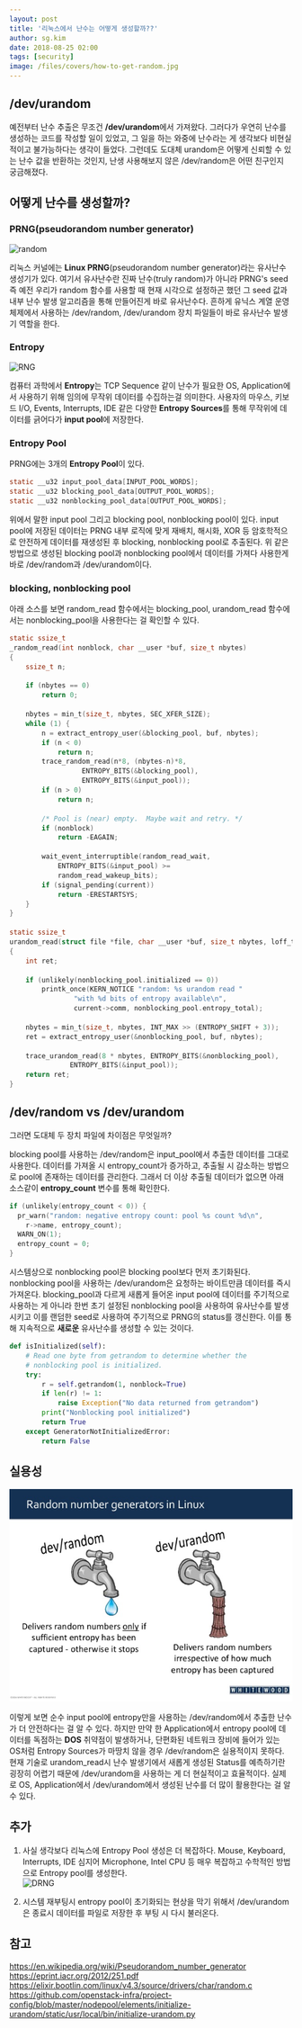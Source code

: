 ```yaml
---
layout: post
title: '리눅스에서 난수는 어떻게 생성할까??'
author: sg.kim
date: 2018-08-25 02:00
tags: [security]
image: /files/covers/how-to-get-random.jpg
---
```


## /dev/urandom

예전부터 난수 추출은 무조건 **/dev/urandom**에서 가져왔다.
그러다가 우연히 난수를 생성하는 코드를 작성할 일이 있었고, 그 일을 하는 와중에 난수라는 게 생각보다 비현실적이고 불가능하다는 생각이 들었다.
그런데도 도대체 urandom은 어떻게 신뢰할 수 있는 난수 값을 반환하는 것인지, 난생 사용해보지 않은 /dev/random은 어떤 친구인지 궁금해졌다.


## 어떻게 난수를 생성할까?

### PRNG(pseudorandom number generator)

![random](https://t1.daumcdn.net/cfile/tistory/99B3C34F5A435C1222)

리눅스 커널에는 **Linux PRNG**(pseudorandom number generator)라는 유사난수 생성기가 있다. 여기서 유사난수란 진짜 난수(truly random)가 아니라 
PRNG's seed 즉 예전 우리가 random 함수를 사용할 때 현재 시각으로 설정하곤 했던 그 seed 값과 내부 난수 발생 알고리즘을 통해 만들어진게 바로 유사난수다. 흔하게 유닉스 계열 운영체제에서 사용하는 /dev/random, /dev/urandom 장치 파일들이 바로 유사난수 발생기 역할을 한다.    


### Entropy 

![RNG](https://image.slidesharecdn.com/slideshare-linuxrng-160328130230/95/slideshare-linux-random-number-generator-2-638.jpg?cb=1459170255)

컴퓨터 과학에서 **Entropy**는 TCP Sequence 같이 난수가 필요한 OS, Application에서 사용하기 위해 임의에 무작위 데이터를 수집하는걸 의미한다.
사용자의 마우스, 키보드 I/O, Events, Interrupts, IDE 같은 다양한 **Entropy Sources**를 통해 무작위에 데이터를 긁어다가 **input pool**에 저장한다.

### Entropy Pool

PRNG에는 3개의 **Entropy Pool**이 있다. 
```c
static __u32 input_pool_data[INPUT_POOL_WORDS];
static __u32 blocking_pool_data[OUTPUT_POOL_WORDS];
static __u32 nonblocking_pool_data[OUTPUT_POOL_WORDS];
```
위에서 말한 input pool 그리고 blocking pool, nonblocking pool이 있다.
input pool에 저장된 데이터는 PRNG 내부 로직에 맞게 재배치, 해시화, XOR 등 암호학적으로 안전하게 데이터를 재생성된 후 blocking, nonblocking pool로 추출된다.
위 같은 방법으로 생성된 blocking pool과 nonblocking pool에서 데이터를 가져다 사용한게 바로 /dev/random과 /dev/urandom이다.

### blocking, nonblocking pool

아래 소스를 보면 random_read 함수에서는 blocking_pool, urandom_read 함수에서는 nonblocking_pool을 사용한다는 걸 확인할 수 있다.
```c
static ssize_t
_random_read(int nonblock, char __user *buf, size_t nbytes)
{
	ssize_t n;

	if (nbytes == 0)
		return 0;

	nbytes = min_t(size_t, nbytes, SEC_XFER_SIZE);
	while (1) {
		n = extract_entropy_user(&blocking_pool, buf, nbytes);
		if (n < 0)
			return n;
		trace_random_read(n*8, (nbytes-n)*8,
				  ENTROPY_BITS(&blocking_pool),
				  ENTROPY_BITS(&input_pool));
		if (n > 0)
			return n;

		/* Pool is (near) empty.  Maybe wait and retry. */
		if (nonblock)
			return -EAGAIN;

		wait_event_interruptible(random_read_wait,
			ENTROPY_BITS(&input_pool) >=
			random_read_wakeup_bits);
		if (signal_pending(current))
			return -ERESTARTSYS;
	}
}

static ssize_t
urandom_read(struct file *file, char __user *buf, size_t nbytes, loff_t *ppos)
{
	int ret;

	if (unlikely(nonblocking_pool.initialized == 0))
		printk_once(KERN_NOTICE "random: %s urandom read "
			    "with %d bits of entropy available\n",
			    current->comm, nonblocking_pool.entropy_total);

	nbytes = min_t(size_t, nbytes, INT_MAX >> (ENTROPY_SHIFT + 3));
	ret = extract_entropy_user(&nonblocking_pool, buf, nbytes);

	trace_urandom_read(8 * nbytes, ENTROPY_BITS(&nonblocking_pool),
			   ENTROPY_BITS(&input_pool));
	return ret;
}
```

## /dev/random vs /dev/urandom
그러면 도대체 두 장치 파일에 차이점은 무엇일까?  

blocking pool를 사용하는 /dev/random은 input_pool에서 추출한 데이터를 그대로 사용한다. 데이터를 가져올 시 entropy_count가 증가하고, 추출될 시 감소하는 방법으로 pool에 존재하는 데이터를 관리한다. 그래서 더 이상 추출될 데이터가 없으면 아래 소스같이 **entropy_count** 변수를 통해 확인한다.
```c
if (unlikely(entropy_count < 0)) {
  pr_warn("random: negative entropy count: pool %s count %d\n",
    r->name, entropy_count);
  WARN_ON(1);
  entropy_count = 0;
}
```

시스템상으로 nonblocking pool은 blocking pool보다 먼저 초기화된다. nonblocking pool을 사용하는 /dev/urandom은 요청하는 바이트만큼 데이터를 즉시 가져온다. blocking_pool과 다르게 새롭게 들어온 input pool에 데이터를 주기적으로 사용하는 게 아니라 한번 초기 설정된 nonblocking pool을 사용하여 유사난수를 발생시키고 이를 랜덤한 seed로 사용하여 주기적으로 PRNG의 status를 갱신한다. 이를 통해 지속적으로 **새로운** 유사난수를 생성할 수 있는 것이다.
```python
def isInitialized(self):
    # Read one byte from getrandom to determine whether the
    # nonblocking pool is initialized.
    try:
        r = self.getrandom(1, nonblock=True)
        if len(r) != 1:
            raise Exception("No data returned from getrandom")
        print("Nonblocking pool initialized")
        return True
    except GeneratorNotInitializedError:
        return False
```           

## 실용성

![urandom_random](/files/covers/how-to-get-random.jpg)

이렇게 보면 순수 input pool에 entropy만을 사용하는 /dev/random에서 추출한 난수가 더 안전하다는 걸 알 수 있다. 하지만 만약 한 Application에서 entropy pool에 데이터를 독점하는 **DOS** 취약점이 발생하거나, 단편화된 네트워크 장비에 들어가 있는 OS처럼 Entropy Sources가 마땅치 않을 경우 /dev/random은 실용적이지 못하다. 현재 기술로 urandom_read시 난수 발생기에서 새롭게 생성된 Status를 예측하기란 굉장히 어렵기 때문에 /dev/urandom을 사용하는 게 더 현실적이고 효율적이다. 실제로 OS, Application에서 /dev/urandom에서 생성된 난수를 더 많이 활용한다는 걸 알 수 있다.


## 추가
1. 사실 생각보다 리눅스에 Entropy Pool 생성은 더 복잡하다. Mouse, Keyboard, Interrupts, IDE 심지어 Microphone, Intel CPU 등 매우 복잡하고 수학적인 방법으로 Entropy pool를 생성한다.  
![DRNG](http://images.bit-tech.net/content_images/2011/10/all-about-ivy-bridge/drng-w.jpg)
  
2. 시스템 재부팅시 entropy pool이 초기화되는 현상을 막기 위해서 /dev/urandom은 종료시 데이터를 파일로 저장한 후 부팅 시 다시 불러온다.  


## 참고

https://en.wikipedia.org/wiki/Pseudorandom_number_generator  
https://eprint.iacr.org/2012/251.pdf  
https://elixir.bootlin.com/linux/v4.3/source/drivers/char/random.c  
https://github.com/openstack-infra/project-config/blob/master/nodepool/elements/initialize-urandom/static/usr/local/bin/initialize-urandom.py
